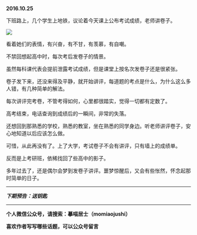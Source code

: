 **2016.10.25**

下班路上，几个学生上地铁，议论着今天课上公布考试成绩，老师讲卷子。

![](http://upload-images.jianshu.io/upload_images/51001-372ccc02a4fdf52d.jpg?imageMogr2/auto-orient/strip%7CimageView2/2/w/1240)

看着她们的表情，有兴奋，有不甘，有羡慕，有自嘲。

不禁回想起高中时，每次考后发卷子的情景。

虽然每科课代表会提前泄露考试成绩，但是课堂上按名次发卷子还是很紧张。

卷子发下来，还没来得及平静，就开始讲评，每道题的考点是什么，为什么这么多人错，有几种简单的解法。

每次讲评完考卷，不管考得如何，心里都很踏实，觉得一切都有定数了。

高考结束，电话查询到成绩后的一瞬间，非常的失落。

还想回到那熟悉的学校，熟悉的教室，坐在熟悉的同学身边。听老师讲评卷子，安心地知道以后应该怎么做。

可惜，从此再没有了。上了大学，考试卷子不会有讲评，只有墙上的成绩单。

反而是上考研班，依稀找回了些高中的影子。

多年过去了，还是偶尔会梦到发卷子讲评。噩梦惊醒后，又会有些怅然，怀念起那时简单的日子。

***

***下期预告：送钥匙***

***

**个人微信公众号，请搜索：摹喵居士（momiaojushi）**

**喜欢作者写写哪些话题，可以公众号留言**